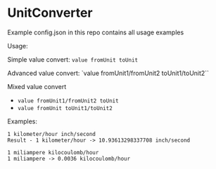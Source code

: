 # UnitConverter
Example config.json in this repo contains all usage examples

Usage:

Simple value convert: `value fromUnit toUnit`

Advanced value convert: `value fromUnit1/fromUnit2 toUnit1/toUnit2``

Mixed value convert
- `value fromUnit1/fromUnit2 toUnit`
- `value fromUnit toUnit1/toUnit2`

Examples:

```
1 kilometer/hour inch/second
Result - 1 kilometer/hour -> 10.93613298337708 inch/second
```
```
1 miliampere kilocoulomb/hour
1 miliampere -> 0.0036 kilocoulomb/hour
```